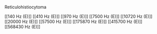 Reticulohistiocytoma

[[140 Hz (E)]]
[[410 Hz (E)]]
[[970 Hz (E)]]
[[7500 Hz (E)]]
[[10720 Hz (E)]]
[[20000 Hz (E)]]
[[57500 Hz (E)]]
[[175870 Hz (E)]]
[[415700 Hz (E)]]
[[568430 Hz (E)]]